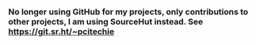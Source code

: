 ### No longer using GitHub for my projects, only contributions to other projects, I am using SourceHut instead. See https://git.sr.ht/~pcitechie
